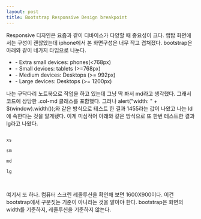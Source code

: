```yaml
---
layout: post
title: Bootstrap Responsive Design breakpoint
---
```


Responsive 디자인은 요즘과 같이 디바이스가 다양할 때 중요성이 크다.
랩탑 화면에서는 구성이 괜찮았는데 iphone에서 본 화면구성은 너무 작고 겹쳐졌다.
bootstrap은 아래와 같이 네가지 타입으로 나눈다.
<ul>
<li>- Extra small devices: phones(<768px)</li>
<li>- Small devices: tablets (>=768px)</li>
<li>- Medium devices: Desktops (>= 992px)</li>
<li>- Large devices: Desktops (>= 1200px)</li>
</ul>
나는 구닥다리 노트북으로 작업을 하고 있는데 그냥 딱 봐서 md라고 생각했다. 그래서 코드에 상당한 .col-md 클래스를 포함했다.
그러나 alert("width: " + $(window).width());와 같은 방식으로 테스트 한 결과 1455라는 값이 나왔고 나는 ld에 속한다는 것을 알게됐다.
이게 미심적어 아래와 같은 방식으로 또 한번 테스트한 결과 lg라고 나왔다.
<pre>
<code>
<div class="visible-xs hidden-sm hidden-md hidden-lg">xs</div>
<div class="hidden-xs visible-sm hidden-md hidden-lg">sm</div>
<div class="hidden-xs hidden-sm visible-md hidden-lg">md</div>
<div class="hidden-xs hidden-sm hidden-md visible-lg">lg</div>
</code>
</pre>
여기서 또 하나. 컴퓨터 스크린 레졸루션을 확인해 보면 1600X900이다. 이건 bootstrap에서 구분짓는 기준이 아니라는 것을 알아야 한다. bootstrap은 화면의 width를 기준하지, 레졸루션을 기준하지 않는다.
